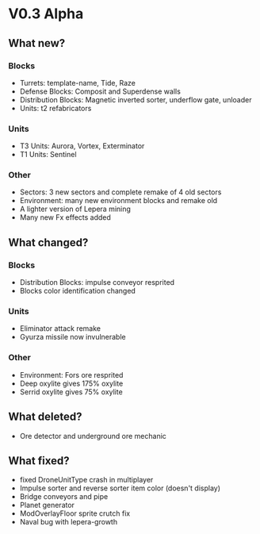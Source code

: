 # V0.3 Alpha
## What new?
### Blocks
- Turrets: template-name, Tide, Raze
- Defense Blocks: Composit and Superdense walls
- Distribution Blocks: Magnetic inverted sorter, underflow gate, unloader
- Units: t2 refabricators
### Units
- T3 Units: Aurora, Vortex, Exterminator
- T1 Units: Sentinel

### Other
- Sectors: 3 new sectors and complete remake of 4 old sectors
- Environment: many new environment blocks and remake old
- A lighter version of Lepera mining
- Many new Fx effects added

## What changed?
### Blocks
- Distribution Blocks: impulse conveyor resprited
- Blocks color identification changed
### Units
- Eliminator attack remake
- Gyurza missile now invulnerable
### Other
- Environment: Fors ore resprited
- Deep oxylite gives 175% oxylite
- Serrid oxylite gives 75% oxylite

## What deleted?
- Ore detector and underground ore mechanic

## What fixed?
- fixed DroneUnitType crash in multiplayer
- Impulse sorter and reverse sorter item color (doesn't display)
- Bridge conveyors and pipe
- Planet generator
- ModOverlayFloor sprite crutch fix
- Naval bug with lepera-growth